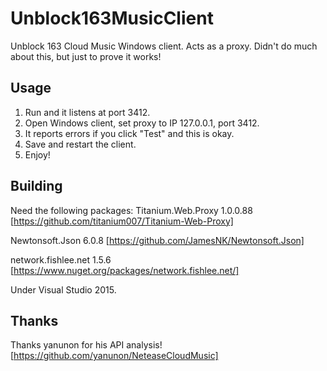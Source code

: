 # Unblock163MusicClient
Unblock 163 Cloud Music Windows client.
Acts as a proxy.
Didn't do much about this, but just to prove it works!

## Usage
1. Run and it listens at port 3412.
2. Open Windows client, set proxy to IP 127.0.0.1, port 3412.
3. It reports errors if you click "Test" and this is okay.
4. Save and restart the client.
5. Enjoy!

## Building
Need the following packages:
Titanium.Web.Proxy 1.0.0.88 [https://github.com/titanium007/Titanium-Web-Proxy]

Newtonsoft.Json 6.0.8 [https://github.com/JamesNK/Newtonsoft.Json]

network.fishlee.net 1.5.6 [https://www.nuget.org/packages/network.fishlee.net/]

Under Visual Studio 2015.

## Thanks
Thanks yanunon for his API analysis! [https://github.com/yanunon/NeteaseCloudMusic]
